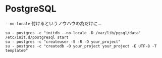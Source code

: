 # PostgreSQL

`--no-locale` 付けるというノウハウの為だけに...

    su - postgres -c "initdb --no-locale -D /var/lib/pgsql/data"
    /etc/init.d/postgresql start
    su - postgres -c "createuser -S -R -D your_project"
    su - postgres -c "createdb -O your_project your_project -E UTF-8 -T template0"
